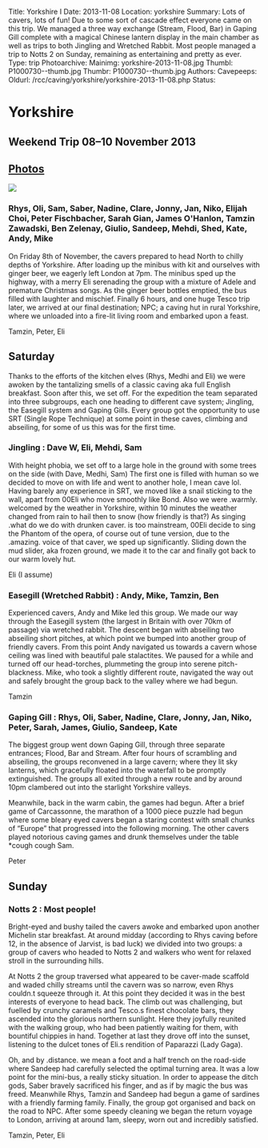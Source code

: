 Title: Yorkshire I
Date: 2013-11-08
Location: yorkshire
Summary: Lots of cavers, lots of fun! Due to some sort of cascade effect everyone came on this trip. We managed a three way exchange (Stream, Flood, Bar) in Gaping Gill complete with a magical Chinese lantern display in the main chamber as well as trips to both Jingling and Wretched Rabbit. Most people managed a trip to Notts 2 on Sunday, remaining as entertaining and pretty as ever.
Type: trip
Photoarchive:
Mainimg: yorkshire-2013-11-08.jpg
Thumbl: P1000730--thumb.jpg
Thumbr: P1000730--thumb.jpg
Authors: 
Cavepeeps:
Oldurl: /rcc/caving/yorkshire/yorkshire-2013-11-08.php
Status:

#  Yorkshire 

##  Weekend Trip 08–10 November 2013 

##  [ Photos ](/caving/photo_archive/trips/2013-11-08%20-%20yorkshire/)

[ ![](yorkshire-2013-11-08.jpg) ](/caving/photo_archive/trips/2013-11-08%20-%20yorkshire/)

###  Rhys, Oli, Sam, Saber, Nadine, Clare, Jonny, Jan, Niko, Elijah Choi, Peter Fischbacher, Sarah Gian, James O'Hanlon, Tamzin Zawadski, Ben Zelenay, Giulio, Sandeep, Mehdi, Shed, Kate, Andy, Mike 

On Friday 8th of November, the cavers prepared to head North to chilly depths of Yorkshire. After loading up the minibus with kit and ourselves with ginger beer, we eagerly left London at 7pm. The minibus sped up the highway, with a merry Eli serenading the group with a mixture of Adele and premature Christmas songs. As the ginger beer bottles emptied, the bus filled with laughter and mischief. Finally 6 hours, and one huge Tesco trip later, we arrived at our final destination; NPC; a caving hut in rural Yorkshire, where we unloaded into a fire-lit living room and embarked upon a feast. 

Tamzin, Peter, Eli 

##  Saturday 

Thanks to the efforts of the kitchen elves (Rhys, Medhi and Eli) we were awoken by the tantalizing smells of a classic caving aka full English breakfast. Soon after this, we set off. For the expedition the team separated into three subgroups, each one heading to different cave system; Jingling, the Easegill system and Gaping Gills. Every group got the opportunity to use SRT (Single Rope Technique) at some point in these caves, climbing and abseiling, for some of us this was for the first time. 

###  Jingling : Dave W, Eli, Mehdi, Sam 

With height phobia, we set off to a large hole in the ground with some trees on the side (with Dave, Medhi, Sam) The first one is filled with human so we decided to move on with life and went to another hole, I mean cave lol. Having barely any experience in SRT, we moved like a snail sticking to the wall, apart from 00Eli who move smoothly like Bond. Also we were .warmly. welcomed by the weather in Yorkshire, within 10 minutes the weather changed from rain to hail then to snow (how friendly is that?) As singing .what do we do with drunken caver. is too mainstream, 00Eli decide to sing the Phantom of the opera, of course out of tune version, due to the .amazing. voice of that caver, we sped up significantly. Sliding down the mud slider, aka frozen ground, we made it to the car and finally got back to our warm lovely hut. 

Eli (I assume) 

###  Easegill (Wretched Rabbit) : Andy, Mike, Tamzin, Ben 

Experienced cavers, Andy and Mike led this group. We made our way through the Easegill system (the largest in Britain with over 70km of passage) via wretched rabbit. The descent began with abseiling two abseiling short pitches, at which point we bumped into another group of friendly cavers. From this point Andy navigated us towards a cavern whose ceiling was lined with beautiful pale stalactites. We paused for a while and turned off our head-torches, plummeting the group into serene pitch-blackness. Mike, who took a slightly different route, navigated the way out and safely brought the group back to the valley where we had begun. 

Tamzin 

###  Gaping Gill : Rhys, Oli, Saber, Nadine, Clare, Jonny, Jan, Niko, Peter, Sarah, James, Giulio, Sandeep, Kate 

The biggest group went down Gaping Gill, through three separate entrances; Flood, Bar and Stream. After four hours of scrambling and abseiling, the groups reconvened in a large cavern; where they lit sky lanterns, which gracefully floated into the waterfall to be promptly extinguished. The groups all exited through a new route and by around 10pm clambered out into the starlight Yorkshire valleys. 

Meanwhile, back in the warm cabin, the games had begun. After a brief game of Carcassonne, the marathon of a 1000 piece puzzle had begun where some bleary eyed cavers began a staring contest with small chunks of “Europe” that progressed into the following morning. The other cavers played notorious caving games and drunk themselves under the table *cough cough Sam. 

Peter 

##  Sunday 

###  Notts 2 : Most people! 

Bright-eyed and bushy tailed the cavers awoke and embarked upon another Michelin star breakfast. At around midday (according to Rhys caving before 12, in the absence of Jarvist, is bad luck) we divided into two groups: a group of cavers who headed to Notts 2 and walkers who went for relaxed stroll in the surrounding hills. 

At Notts 2 the group traversed what appeared to be caver-made scaffold and waded chilly streams until the cavern was so narrow, even Rhys couldn.t squeeze through it. At this point they decided it was in the best interests of everyone to head back. The climb out was challenging, but fuelled by crunchy caramels and Tesco.s finest chocolate bars, they ascended into the glorious northern sunlight. Here they joyfully reunited with the walking group, who had been patiently waiting for them, with bountiful chippies in hand. Together at last they drove off into the sunset, listening to the dulcet tones of Eli.s rendition of Paparazzi (Lady Gaga). 

Oh, and by .distance. we mean a foot and a half trench on the road-side where Sandeep had carefully selected the optimal turning area. It was a low point for the mini-bus, a really sticky situation. In order to appease the ditch gods, Saber bravely sacrificed his finger, and as if by magic the bus was freed. Meanwhile Rhys, Tamzin and Sandeep had begun a game of sardines with a friendly farming family. Finally, the group got organised and back on the road to NPC. After some speedy cleaning we began the return voyage to London, arriving at around 1am, sleepy, worn out and incredibly satisfied. 

Tamzin, Peter, Eli 
